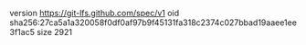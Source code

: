 version https://git-lfs.github.com/spec/v1
oid sha256:27ca5a1a320058f0df0af97b9f45131fa318c2374c027bbad19aaee1ee3f1ac5
size 2921
